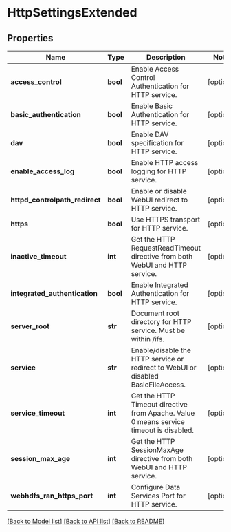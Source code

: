 # HttpSettingsExtended

## Properties
Name | Type | Description | Notes
------------ | ------------- | ------------- | -------------
**access_control** | **bool** | Enable Access Control Authentication for HTTP service. | [optional] 
**basic_authentication** | **bool** | Enable Basic Authentication for HTTP service. | [optional] 
**dav** | **bool** | Enable DAV specification for HTTP service. | [optional] 
**enable_access_log** | **bool** | Enable HTTP access logging for HTTP service. | [optional] 
**httpd_controlpath_redirect** | **bool** | Enable or disable WebUI redirect to HTTP service. | [optional] 
**https** | **bool** | Use HTTPS transport for HTTP service. | [optional] 
**inactive_timeout** | **int** | Get the HTTP RequestReadTimeout directive from both WebUI and HTTP service. | [optional] 
**integrated_authentication** | **bool** | Enable Integrated Authentication for HTTP service. | [optional] 
**server_root** | **str** | Document root directory for HTTP service. Must be within /ifs. | [optional] 
**service** | **str** | Enable/disable the HTTP service or redirect to WebUI or disabled BasicFileAccess. | [optional] 
**service_timeout** | **int** | Get the HTTP Timeout directive from Apache. Value 0 means service timeout is disabled. | [optional] 
**session_max_age** | **int** | Get the HTTP SessionMaxAge directive from both WebUI and HTTP service. | [optional] 
**webhdfs_ran_https_port** | **int** | Configure Data Services Port for HTTP service. | [optional] 

[[Back to Model list]](../README.md#documentation-for-models) [[Back to API list]](../README.md#documentation-for-api-endpoints) [[Back to README]](../README.md)


